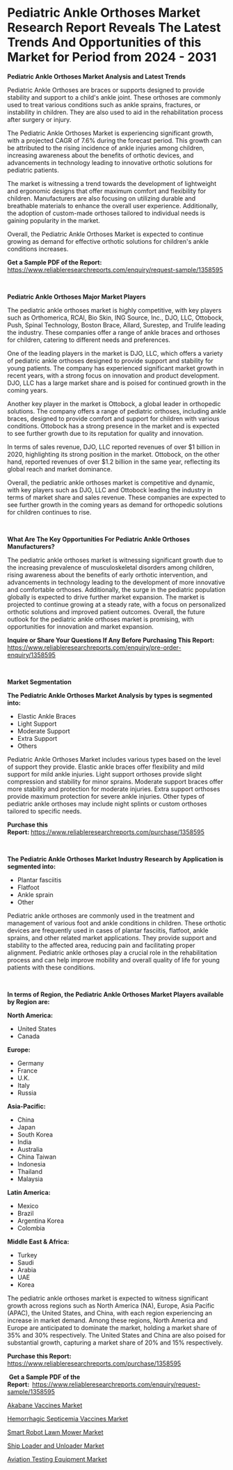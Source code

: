 <p><h1>Pediatric Ankle Orthoses Market Research Report Reveals The Latest Trends And Opportunities of this Market for Period from 2024 - 2031</h1></p><p><strong>Pediatric Ankle Orthoses Market Analysis and Latest Trends</strong></p>
<p><p>Pediatric Ankle Orthoses are braces or supports designed to provide stability and support to a child's ankle joint. These orthoses are commonly used to treat various conditions such as ankle sprains, fractures, or instability in children. They are also used to aid in the rehabilitation process after surgery or injury.</p><p>The Pediatric Ankle Orthoses Market is experiencing significant growth, with a projected CAGR of 7.6% during the forecast period. This growth can be attributed to the rising incidence of ankle injuries among children, increasing awareness about the benefits of orthotic devices, and advancements in technology leading to innovative orthotic solutions for pediatric patients.</p><p>The market is witnessing a trend towards the development of lightweight and ergonomic designs that offer maximum comfort and flexibility for children. Manufacturers are also focusing on utilizing durable and breathable materials to enhance the overall user experience. Additionally, the adoption of custom-made orthoses tailored to individual needs is gaining popularity in the market.</p><p>Overall, the Pediatric Ankle Orthoses Market is expected to continue growing as demand for effective orthotic solutions for children's ankle conditions increases.</p></p>
<p><strong>Get a Sample PDF of the Report:&nbsp;</strong> <a href="https://www.reliableresearchreports.com/enquiry/request-sample/1358595">https://www.reliableresearchreports.com/enquiry/request-sample/1358595</a></p>
<p>&nbsp;</p>
<p><strong>Pediatric Ankle Orthoses Major Market Players</strong></p>
<p><p>The pediatric ankle orthoses market is highly competitive, with key players such as Orthomerica, RCAI, Bio Skin, ING Source, Inc., DJO, LLC, Ottobock, Push, Spinal Technology, Boston Brace, Allard, Surestep, and Trulife leading the industry. These companies offer a range of ankle braces and orthoses for children, catering to different needs and preferences.</p><p>One of the leading players in the market is DJO, LLC, which offers a variety of pediatric ankle orthoses designed to provide support and stability for young patients. The company has experienced significant market growth in recent years, with a strong focus on innovation and product development. DJO, LLC has a large market share and is poised for continued growth in the coming years.</p><p>Another key player in the market is Ottobock, a global leader in orthopedic solutions. The company offers a range of pediatric orthoses, including ankle braces, designed to provide comfort and support for children with various conditions. Ottobock has a strong presence in the market and is expected to see further growth due to its reputation for quality and innovation.</p><p>In terms of sales revenue, DJO, LLC reported revenues of over $1 billion in 2020, highlighting its strong position in the market. Ottobock, on the other hand, reported revenues of over $1.2 billion in the same year, reflecting its global reach and market dominance.</p><p>Overall, the pediatric ankle orthoses market is competitive and dynamic, with key players such as DJO, LLC and Ottobock leading the industry in terms of market share and sales revenue. These companies are expected to see further growth in the coming years as demand for orthopedic solutions for children continues to rise.</p></p>
<p>&nbsp;</p>
<p><strong>What Are The Key Opportunities For Pediatric Ankle Orthoses Manufacturers?</strong></p>
<p><p>The pediatric ankle orthoses market is witnessing significant growth due to the increasing prevalence of musculoskeletal disorders among children, rising awareness about the benefits of early orthotic intervention, and advancements in technology leading to the development of more innovative and comfortable orthoses. Additionally, the surge in the pediatric population globally is expected to drive further market expansion. The market is projected to continue growing at a steady rate, with a focus on personalized orthotic solutions and improved patient outcomes. Overall, the future outlook for the pediatric ankle orthoses market is promising, with opportunities for innovation and market expansion.</p></p>
<p><strong>Inquire or Share Your Questions If Any Before Purchasing This Report:</strong> <a href="https://www.reliableresearchreports.com/enquiry/pre-order-enquiry/1358595">https://www.reliableresearchreports.com/enquiry/pre-order-enquiry/1358595</a></p>
<p>&nbsp;</p>
<p><strong>Market Segmentation</strong></p>
<p><strong>The Pediatric Ankle Orthoses Market Analysis by types is segmented into:</strong></p>
<p><ul><li>Elastic Ankle Braces</li><li>Light Support</li><li>Moderate Support</li><li>Extra Support</li><li>Others</li></ul></p>
<p><p>Pediatric Ankle Orthoses Market includes various types based on the level of support they provide. Elastic ankle braces offer flexibility and mild support for mild ankle injuries. Light support orthoses provide slight compression and stability for minor sprains. Moderate support braces offer more stability and protection for moderate injuries. Extra support orthoses provide maximum protection for severe ankle injuries. Other types of pediatric ankle orthoses may include night splints or custom orthoses tailored to specific needs.</p></p>
<p><strong>Purchase this Report:&nbsp;</strong><a href="https://www.reliableresearchreports.com/purchase/1358595">https://www.reliableresearchreports.com/purchase/1358595</a></p>
<p>&nbsp;</p>
<p><strong>The Pediatric Ankle Orthoses Market Industry Research by Application is segmented into:</strong></p>
<p><ul><li>Plantar fasciitis</li><li>Flatfoot</li><li>Ankle sprain</li><li>Other</li></ul></p>
<p><p>Pediatric ankle orthoses are commonly used in the treatment and management of various foot and ankle conditions in children. These orthotic devices are frequently used in cases of plantar fasciitis, flatfoot, ankle sprains, and other related market applications. They provide support and stability to the affected area, reducing pain and facilitating proper alignment. Pediatric ankle orthoses play a crucial role in the rehabilitation process and can help improve mobility and overall quality of life for young patients with these conditions.</p></p>
<p>&nbsp;</p>
<p><strong>In terms of Region, the Pediatric Ankle Orthoses Market Players available by Region are:</strong></p>
<p>
    <p> <strong> North America: </strong>
        <ul>
            <li>United States</li>
            <li>Canada</li>
        </ul>
        </p> 
    <p> <strong> Europe: </strong>
        <ul>
            <li>Germany</li>
            <li>France</li>
            <li>U.K.</li>
            <li>Italy</li>
            <li>Russia</li>
        </ul>
        </p> 
    <p> <strong> Asia-Pacific: </strong>
        <ul>
            <li>China</li>
            <li>Japan</li>
            <li>South Korea</li>
            <li>India</li>
            <li>Australia</li>
            <li>China Taiwan</li>
            <li>Indonesia</li>
            <li>Thailand</li>
            <li>Malaysia</li>
        </ul>
        </p> 
    <p> <strong> Latin America: </strong>
        <ul>
            <li>Mexico</li>
            <li>Brazil</li>
            <li>Argentina Korea</li>
            <li>Colombia</li>
        </ul>
        </p> 
    <p> <strong> Middle East & Africa: </strong>
        <ul>
            <li>Turkey</li>
            <li>Saudi</li>
            <li>Arabia</li>
            <li>UAE</li>
            <li>Korea</li>
        </ul>
    </p>
    </p>
<p><p>The pediatric ankle orthoses market is expected to witness significant growth across regions such as North America (NA), Europe, Asia Pacific (APAC), the United States, and China, with each region experiencing an increase in market demand. Among these regions, North America and Europe are anticipated to dominate the market, holding a market share of 35% and 30% respectively. The United States and China are also poised for substantial growth, capturing a market share of 20% and 15% respectively.</p></p>
<p><strong>Purchase this Report: </strong><a href="https://www.reliableresearchreports.com/purchase/1358595">https://www.reliableresearchreports.com/purchase/1358595</a></p>
<p>&nbsp;<strong>Get a Sample PDF of the Report:&nbsp;&nbsp;</strong><a href="https://www.reliableresearchreports.com/enquiry/request-sample/1358595">https://www.reliableresearchreports.com/enquiry/request-sample/1358595</a></p>
<p><strong></strong></p>
<p><p><a href="https://github.com/ashepherd82/Market-Research-Report-List-3/blob/main/akabane-vaccines-market.md">Akabane Vaccines Market</a></p><p><a href="https://github.com/okotobwrhuteie/Market-Research-Report-List-1/blob/main/hemorrhagic-septicemia-vaccines-market.md">Hemorrhagic Septicemia Vaccines Market</a></p><p><a href="https://medium.com/@josereynolds2012/smart-robot-lawn-mower-market-size-reveals-the-best-marketing-channels-in-global-industry-71abb42e920a">Smart Robot Lawn Mower Market</a></p><p><a href="https://medium.com/@josereynolds2012/ship-loader-and-unloader-market-insight-market-trends-growth-forecasted-from-2024-to-2031-ae0626a0cc6e">Ship Loader and Unloader Market</a></p><p><a href="https://medium.com/@josereynolds2012/aviation-testing-equipment-market-comprehensive-assessment-by-type-application-and-geography-db1fab3eadf6">Aviation Testing Equipment Market</a></p></p>